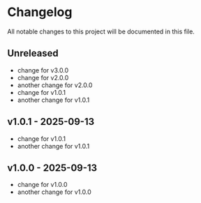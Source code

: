 # Changelog

All notable changes to this project will be documented in this file.

## Unreleased

- change for v3.0.0
- change for v2.0.0
- another change for v2.0.0
- change for v1.0.1
- another change for v1.0.1


## v1.0.1 - 2025-09-13

- change for v1.0.1
- another change for v1.0.1


## v1.0.0 - 2025-09-13

- change for v1.0.0
- another change for v1.0.0
